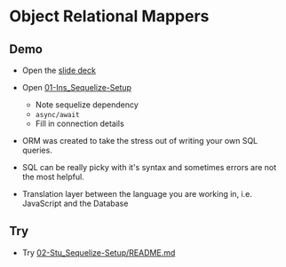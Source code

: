 # Object Relational Mappers

## Demo

- Open the [slide deck](https://docs.google.com/presentation/d/1_0n8JjM6cgmDyUfqGC6crF47JItD0mn9vzvQeYqZ5OE/)
- Open [01-Ins_Sequelize-Setup](../../01-Activities/01-Ins_Sequelize-Setup)

  - Note sequelize dependency
  - `async/await`
  - Fill in connection details

- ORM was created to take the stress out of writing your own SQL queries.
- SQL can be really picky with it's syntax and sometimes errors are not the most helpful.
- Translation layer between the language you are working in, i.e. JavaScript and the Database

## Try

- Try [02-Stu_Sequelize-Setup/README.md](../../01-Activities/02-Stu_Sequelize-Setup/README.md)
